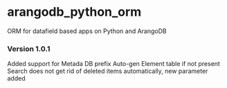 # arangodb_python_orm
ORM for datafield based apps on Python and ArangoDB

### Version 1.0.1
Added support for Metada DB prefix
Auto-gen Element table if not present
Search does not get rid of deleted items automatically, new parameter added
